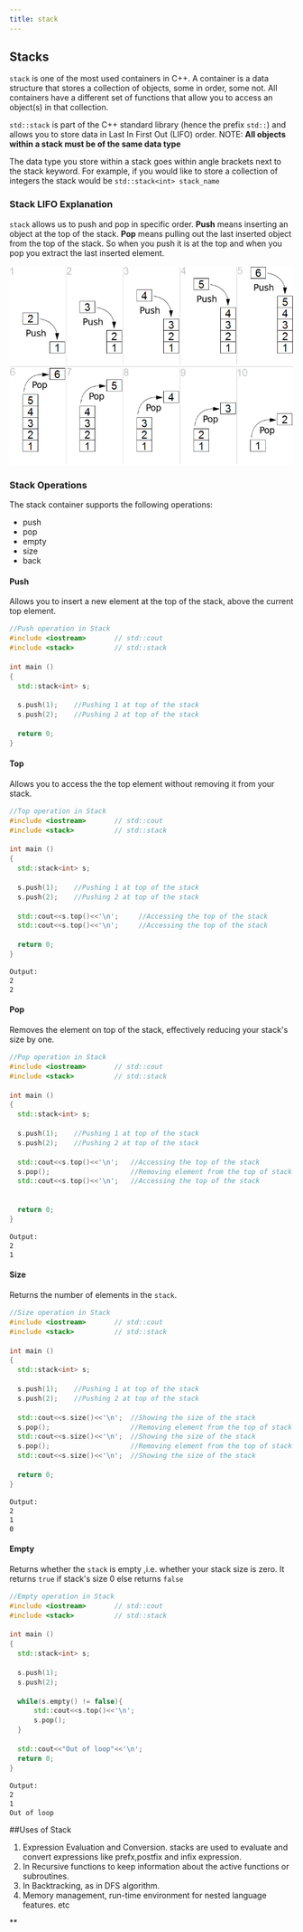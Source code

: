 ```yaml
---
title: stack
---
```


## Stacks

`stack` is one of the most used containers in C++. A container is a data structure that stores a collection of objects, some in order, some not. All containers have a different set of functions that allow you to access an object(s) in that collection.

`std::stack` is part of the C++ standard library (hence the prefix `std::`) and allows you to store data in Last In First Out (LIFO) order. NOTE: **All objects within a stack must be of the same data type**

The data type you store within a stack goes within angle brackets next to the stack keyword. For example, if you would like to store a collection of integers the stack would be `std::stack<int> stack_name`

### Stack LIFO Explanation

`stack` allows us to push and pop in specific order. **Push** means inserting an object at the top of the stack. **Pop** means pulling out the last inserted object from the top of the stack. So when you push it is at the top and when you pop you extract the last inserted element.

![alt text](https://github.com/mohammadaziz313/helloworld/blob/master/Lifo_stack.png "LIFO Stack Push and Pop Example")

### Stack Operations

The stack container supports the following operations:   
  - push
  - pop
  - empty
  - size
  - back

#### Push

Allows you to insert a new element at the top of the stack, above the current top element.

```cpp
//Push operation in Stack
#include <iostream>       // std::cout
#include <stack>          // std::stack

int main ()
{
  std::stack<int> s;

  s.push(1);    //Pushing 1 at top of the stack
  s.push(2);    //Pushing 2 at top of the stack
  
  return 0;
}
```

#### Top

Allows you to access the the top element without removing it from your stack. 

```cpp
//Top operation in Stack
#include <iostream>       // std::cout
#include <stack>          // std::stack

int main ()
{
  std::stack<int> s;

  s.push(1);    //Pushing 1 at top of the stack
  s.push(2);    //Pushing 2 at top of the stack
  
  std::cout<<s.top()<<'\n';     //Accessing the top of the stack
  std::cout<<s.top()<<'\n';     //Accessing the top of the stack
  
  return 0;
}
```
    
    Output:
    2
    2

#### Pop

Removes the element on top of the stack, effectively reducing your stack's size by one.

```cpp
//Pop operation in Stack
#include <iostream>       // std::cout
#include <stack>          // std::stack

int main ()
{
  std::stack<int> s;

  s.push(1);    //Pushing 1 at top of the stack
  s.push(2);    //Pushing 2 at top of the stack
  
  std::cout<<s.top()<<'\n';   //Accessing the top of the stack
  s.pop();                    //Removing element from the top of stack
  std::cout<<s.top()<<'\n';   //Accessing the top of the stack
  
  
  return 0;
}
```
    
    Output:
    2
    1

#### Size

Returns the number of elements in the `stack`.

```cpp
//Size operation in Stack
#include <iostream>       // std::cout
#include <stack>          // std::stack

int main ()
{
  std::stack<int> s;

  s.push(1);    //Pushing 1 at top of the stack      
  s.push(2);    //Pushing 2 at top of the stack
  
  std::cout<<s.size()<<'\n';  //Showing the size of the stack
  s.pop();                    //Removing element from the top of stack
  std::cout<<s.size()<<'\n';  //Showing the size of the stack
  s.pop();                    //Removing element from the top of stack
  std::cout<<s.size()<<'\n';  //Showing the size of the stack
  
  return 0;
}
```
    
    Output:
    2
    1
    0

#### Empty

Returns whether the `stack` is empty ,i.e. whether your stack size is zero.
It returns `true` if stack's size 0 else returns `false` 

```cpp
//Empty operation in Stack
#include <iostream>       // std::cout
#include <stack>          // std::stack

int main ()
{
  std::stack<int> s;

  s.push(1);
  s.push(2);
  
  while(s.empty() != false){
      std::cout<<s.top()<<'\n';
      s.pop();
  }
  
  std::cout<<"Out of loop"<<'\n';
  return 0;
}
```
    
    Output:
    2
    1
    Out of loop
##Uses of Stack

1. Expression Evaluation and Conversion.
   stacks are used to evaluate and convert expressions like prefx,postfix and infix expression. 
2. In Recursive functions to keep information about the active functions or subroutines.
3. In Backtracking, as in DFS algorithm.
4. Memory management, run-time environment for nested language features. etc


**

